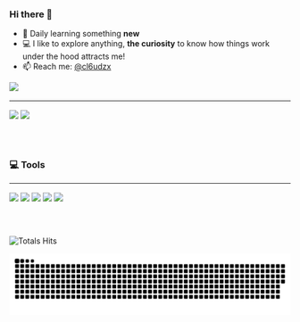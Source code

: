 
### Hi there 👋

- 🌱 Daily learning something <b>new</b>
- :computer:     I like to explore anything, <b>the curiosity</b> to know how things work under the hood attracts me!
- 📫 Reach me: [@cl6udzx](https://www.instagram.com/cl6udzx/)

<a href="https://wigle.net">
<img border="0" src="https://wigle.net/bi/hsEjhcO1VQEGar5XjeEJ2A.png">
</a>


---

<img align="center" src="https://github-readme-stats.vercel.app/api?username=cl6udzx&show_icons=true&count_private=true&theme=radical&hide_border=true&bg_color=0D1117"/>
 <img align="center" src="https://github-readme-stats.vercel.app/api/top-langs/?username=cl6udzx&langs_count=8&count_private=true&layout=compact&theme=radical&hide_border=true&bg_color=0D1117"/>

 <br></br>

### 💻&nbsp;Tools 

--- 

<div> <img align="center" src="https://img.shields.io/badge/Visual_Studio_Code-0078D4?style=for-the-badge&logo=visual%20studio%20code&logoColor=white"/> 
<img align="center" src="https://img.shields.io/badge/Arduino_IDE-00979D?style=for-the-badge&logo=arduino&logoColor=white"/>
<img align="center" src="https://img.shields.io/badge/Adobe%20Photoshop-31A8FF?style=for-the-badge&logo=Adobe%20Photoshop&logoColor=black"/>
<img align="center" src="https://img.shields.io/badge/Adobe%20Premiere%20Pro-9999FF?style=for-the-badge&logo=Adobe%20Premiere%20Pro&logoColor=white"/>
<img align="center" src="https://img.shields.io/badge/Figma-F24E1E?style=for-the-badge&logo=figma&logoColor=white"/>
</div>

<br></br>

![Totals Hits](https://komarev.com/ghpvc/?username=cl6udzx&style=flat&color=orange&label=PROFILE+VIEWS) 

![Snake animation](https://github.com/cl6udzx/cl6udzx/blob/output/github-contribution-grid-snake.svg)
